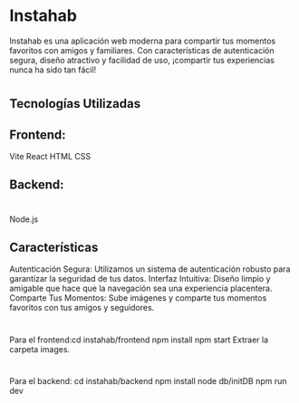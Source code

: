 # Instahab
 Instahab es una aplicación web moderna para compartir tus momentos favoritos con amigos y familiares. Con características
de autenticación segura, diseño atractivo y facilidad de uso, 
¡compartir tus experiencias nunca ha sido tan fácil!
#
#
## Tecnologías Utilizadas
## Frontend:
 Vite
 React
 HTML
 CSS
## Backend:
# 
Node.js
## Características
Autenticación Segura: Utilizamos un sistema de autenticación 
robusto para garantizar la seguridad de tus datos.
Interfaz Intuitiva: Diseño limpio y amigable que hace que la navegación sea una experiencia placentera.
Comparte Tus Momentos: Sube imágenes y comparte tus momentos favoritos con tus amigos y seguidores.
# 
# 
Para el frontend:cd instahab/frontend 
  npm install
  npm start
  Extraer la carpeta images.
  #
Para el backend: cd instahab/backend
 npm install
 node db/initDB
 npm run dev

